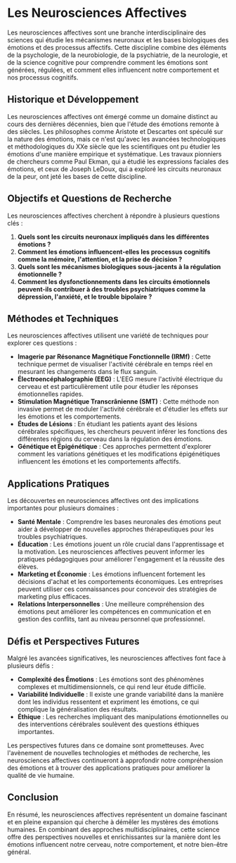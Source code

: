 # Les Neurosciences Affectives

Les neurosciences affectives sont une branche interdisciplinaire des sciences qui étudie les mécanismes neuronaux et les bases biologiques des émotions et des processus affectifs. Cette discipline combine des éléments de la psychologie, de la neurobiologie, de la psychiatrie, de la neurologie, et de la science cognitive pour comprendre comment les émotions sont générées, régulées, et comment elles influencent notre comportement et nos processus cognitifs.

## Historique et Développement

Les neurosciences affectives ont émergé comme un domaine distinct au cours des dernières décennies, bien que l'étude des émotions remonte à des siècles. Les philosophes comme Aristote et Descartes ont spéculé sur la nature des émotions, mais ce n'est qu'avec les avancées technologiques et méthodologiques du XXe siècle que les scientifiques ont pu étudier les émotions d'une manière empirique et systématique. Les travaux pionniers de chercheurs comme Paul Ekman, qui a étudié les expressions faciales des émotions, et ceux de Joseph LeDoux, qui a exploré les circuits neuronaux de la peur, ont jeté les bases de cette discipline.

## Objectifs et Questions de Recherche

Les neurosciences affectives cherchent à répondre à plusieurs questions clés :

1. **Quels sont les circuits neuronaux impliqués dans les différentes émotions ?**
2. **Comment les émotions influencent-elles les processus cognitifs comme la mémoire, l'attention, et la prise de décision ?**
3. **Quels sont les mécanismes biologiques sous-jacents à la régulation émotionnelle ?**
4. **Comment les dysfonctionnements dans les circuits émotionnels peuvent-ils contribuer à des troubles psychiatriques comme la dépression, l'anxiété, et le trouble bipolaire ?**

## Méthodes et Techniques

Les neurosciences affectives utilisent une variété de techniques pour explorer ces questions :

- **Imagerie par Résonance Magnétique Fonctionnelle (IRMf)** : Cette technique permet de visualiser l'activité cérébrale en temps réel en mesurant les changements dans le flux sanguin.
- **Électroencéphalographie (EEG)** : L'EEG mesure l'activité électrique du cerveau et est particulièrement utile pour étudier les réponses émotionnelles rapides.
- **Stimulation Magnétique Transcrânienne (SMT)** : Cette méthode non invasive permet de moduler l'activité cérébrale et d'étudier les effets sur les émotions et les comportements.
- **Études de Lésions** : En étudiant les patients ayant des lésions cérébrales spécifiques, les chercheurs peuvent inférer les fonctions des différentes régions du cerveau dans la régulation des émotions.
- **Génétique et Épigénétique** : Ces approches permettent d'explorer comment les variations génétiques et les modifications épigénétiques influencent les émotions et les comportements affectifs.

## Applications Pratiques

Les découvertes en neurosciences affectives ont des implications importantes pour plusieurs domaines :

- **Santé Mentale** : Comprendre les bases neuronales des émotions peut aider à développer de nouvelles approches thérapeutiques pour les troubles psychiatriques.
- **Éducation** : Les émotions jouent un rôle crucial dans l'apprentissage et la motivation. Les neurosciences affectives peuvent informer les pratiques pédagogiques pour améliorer l'engagement et la réussite des élèves.
- **Marketing et Économie** : Les émotions influencent fortement les décisions d'achat et les comportements économiques. Les entreprises peuvent utiliser ces connaissances pour concevoir des stratégies de marketing plus efficaces.
- **Relations Interpersonnelles** : Une meilleure compréhension des émotions peut améliorer les compétences en communication et en gestion des conflits, tant au niveau personnel que professionnel.

## Défis et Perspectives Futures

Malgré les avancées significatives, les neurosciences affectives font face à plusieurs défis :

- **Complexité des Émotions** : Les émotions sont des phénomènes complexes et multidimensionnels, ce qui rend leur étude difficile.
- **Variabilité Individuelle** : Il existe une grande variabilité dans la manière dont les individus ressentent et expriment les émotions, ce qui complique la généralisation des résultats.
- **Éthique** : Les recherches impliquant des manipulations émotionnelles ou des interventions cérébrales soulèvent des questions éthiques importantes.

Les perspectives futures dans ce domaine sont prometteuses. Avec l'avènement de nouvelles technologies et méthodes de recherche, les neurosciences affectives continueront à approfondir notre compréhension des émotions et à trouver des applications pratiques pour améliorer la qualité de vie humaine.

## Conclusion

En résumé, les neurosciences affectives représentent un domaine fascinant et en pleine expansion qui cherche à démêler les mystères des émotions humaines. En combinant des approches multidisciplinaires, cette science offre des perspectives nouvelles et enrichissantes sur la manière dont les émotions influencent notre cerveau, notre comportement, et notre bien-être général.
